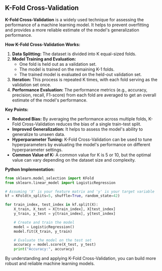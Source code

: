 ## K-Fold Cross-Validation

**K-Fold Cross-Validation** is a widely used technique for assessing the performance of a machine learning model. It helps to prevent overfitting and provides a more reliable estimate of the model's generalization performance.

**How K-Fold Cross-Validation Works:**

1. **Data Splitting:** The dataset is divided into K equal-sized folds.
2. **Model Training and Evaluation:**
   - One fold is held out as a validation set.
   - The model is trained on the remaining K-1 folds.
   - The trained model is evaluated on the held-out validation set.
3. **Iteration:** This process is repeated K times, with each fold serving as the validation set once.
4. **Performance Evaluation:** The performance metrics (e.g., accuracy, precision, recall, F1-score) from each fold are averaged to get an overall estimate of the model's performance.

**Key Points:**

* **Reduced Bias:** By averaging the performance across multiple folds, K-Fold Cross-Validation reduces the bias of a single train-test split.
* **Improved Generalization:** It helps to assess the model's ability to generalize to unseen data.
* **Hyperparameter Tuning:** K-Fold Cross-Validation can be used to tune hyperparameters by evaluating the model's performance on different hyperparameter settings.
* **Common Value of K:** A common value for K is 5 or 10, but the optimal value can vary depending on the dataset size and complexity.

**Python Implementation:**

```python
from sklearn.model_selection import KFold
from sklearn.linear_model import LogisticRegression

# Assuming 'X' is your feature matrix and 'y' is your target variable
kf = KFold(n_splits=5, shuffle=True, random_state=42)

for train_index, test_index in kf.split(X):
    X_train, X_test = X[train_index], X[test_index]
    y_train, y_test = y[train_index], y[test_index]

    # Create and train the model
    model = LogisticRegression()
    model.fit(X_train, y_train)

    # Evaluate the model on the test set
    accuracy = model.score(X_test, y_test)
    print("Accuracy:", accuracy)
```

By understanding and applying K-Fold Cross-Validation, you can build more robust and reliable machine learning models.
